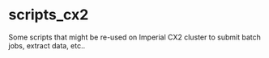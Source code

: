 # scripts_cx2
Some scripts that might be re-used on Imperial CX2 cluster to submit batch jobs, extract data, etc..
